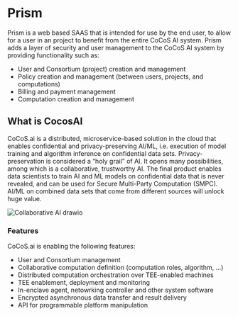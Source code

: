 # Prism

Prism is a web based SAAS that is intended for use by the end user, to allow for a user in an project to benefit from the entire CoCoS AI system. Prism adds a layer of security and user management to the CoCoS AI system by providing functionality such as:

- User and Consortium (project) creation and management
- Policy creation and management (between users, projects, and computations)
- Billing and payment management
- Computation creation and management

## What is CocosAI

CoCoS.ai is a distributed, microservice-based solution in the cloud that enables confidential and privacy-preserving AI/ML, i.e. execution of model training and algorithm inference on confidential data sets. Privacy-preservation is considered a “holy grail” of AI. It opens many possibilities, among which is a collaborative, trustworthy AI. The final product enables data scientists to train AI and ML models on confidential data that is never revealed, and can be used for Secure Multi-Party Computation (SMPC). AI/ML on combined data sets that come from different sources will unlock huge value.

![Collaborative AI drawio](https://user-images.githubusercontent.com/23095882/183417817-a5013c43-637e-488b-9e06-ee6fe8e588b0.svg)

### Features

CoCoS.ai is enabling the following features:

- User and Consortium management
- Collaborative computation definition (computation roles, algorithm, ...)
- Distributed computation orchestration over TEE-enabled machines
- TEE enablement, deployment and monitoring
- In-enclave agent, netowrking controller and other system software
- Encrypted asynchronous data transfer and result delivery
- API for programmable platform manipulation

